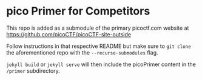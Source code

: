 # pico Primer for Competitors
This repo is added as a submodule of the primary picoctf.com website at https://github.com/picoCTF/picoCTF-site-outside

Follow instructions in that respective README but make sure to `git clone` the aforementioned repo with the `--recurse-submodules` flag.

`jekyll build` or `jekyll serve` will then include the picoPrimer content in the `/primer` subdirectory.

 
